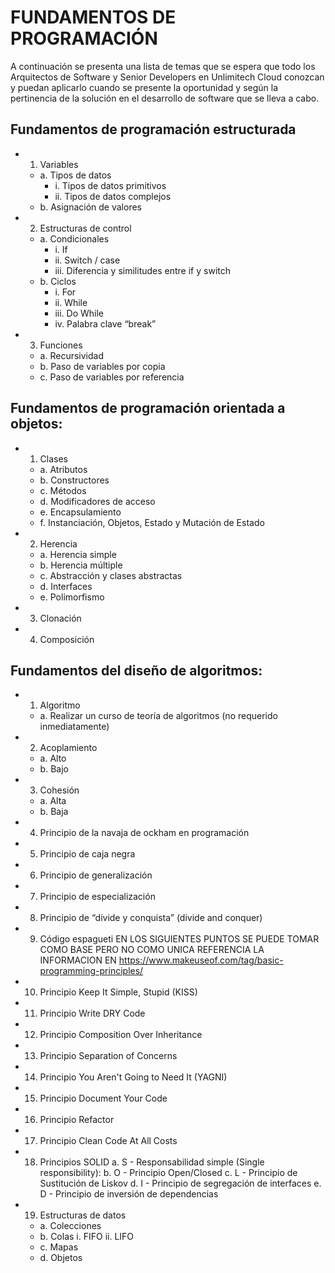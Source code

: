 # FUNDAMENTOS DE PROGRAMACIÓN

A continuación se presenta una lista de temas que se espera que todo los Arquitectos de
Software y Senior Developers en Unlimitech Cloud conozcan y puedan aplicarlo cuando se
presente la oportunidad y según la pertinencia de la solución en el desarrollo de software
que se lleva a cabo.


## Fundamentos de programación estructurada
- 1. Variables<br />
	- a. Tipos de datos
		- i. Tipos de datos primitivos
		- ii. Tipos de datos complejos
	- b. Asignación de valores
- 2. Estructuras de control
	- a. Condicionales
		- i. If
		- ii. Switch / case
		- iii. Diferencia y similitudes entre if y switch
	- b. Ciclos
		- i. For
		- ii. While
		- iii. Do While
		- iv. Palabra clave “break”
- 3. Funciones
	- a. Recursividad
	- b. Paso de variables por copia
	- c. Paso de variables por referencia

## Fundamentos de programación orientada a objetos:
- 1. Clases
	- a. Atributos
	- b. Constructores
	- c. Métodos
	- d. Modificadores de acceso
	- e. Encapsulamiento
	- f. Instanciación, Objetos, Estado y Mutación de Estado
- 2. Herencia
	- a. Herencia simple
	- b. Herencia múltiple
	- c. Abstracción y clases abstractas
	- d. Interfaces
	- e. Polimorfismo
- 3. Clonación
- 4. Composición

## Fundamentos del diseño de algoritmos:
- 1. Algoritmo
	- a. Realizar un curso de teoría de algoritmos (no requerido inmediatamente)
- 2. Acoplamiento
	- a. Alto
	- b. Bajo
- 3. Cohesión
	- a. Alta
	- b. Baja
- 4. Principio de la navaja de ockham en programación
- 5. Principio de caja negra
- 6. Principio de generalización
- 7. Principio de especialización
- 8. Principio de “divide y conquista” (divide and conquer)
- 9. Código espagueti
EN LOS SIGUIENTES PUNTOS SE PUEDE TOMAR COMO BASE PERO NO
COMO UNICA REFERENCIA LA INFORMACION EN
https://www.makeuseof.com/tag/basic-programming-principles/
- 10. Principio Keep It Simple, Stupid (KISS)
- 11. Principio Write DRY Code
- 12. Principio Composition Over Inheritance
- 13. Principio Separation of Concerns
- 14. Principio You Aren't Going to Need It (YAGNI)
- 15. Principio Document Your Code
- 16. Principio Refactor
- 17. Principio Clean Code At All Costs
- 18. Principios SOLID
a. S - Responsabilidad simple (Single responsibility):
b. O - Principio Open/Closed
c. L - Principio de Sustitución de Liskov
d. I - Principio de segregación de interfaces
e. D - Principio de inversión de dependencias
- 19. Estructuras de datos
	- a. Colecciones
	- b. Colas
i. FIFO
ii. LIFO
	- c. Mapas
	- d. Objetos
